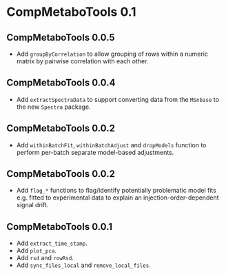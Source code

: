 # CompMetaboTools 0.1

## CompMetaboTools 0.0.5

- Add `groupByCorrelation` to allow grouping of rows within a numeric matrix
  by pairwise correlation with each other.

## CompMetaboTools 0.0.4

- Add `extractSpectraData` to support converting data from the `MSnbase` to the
  new `Spectra` package.

## CompMetaboTools 0.0.2

- Add `withinBatchFit`, `withinBatchAdjust` and `dropModels` function to perform
  per-batch separate model-based adjustments.

## CompMetaboTools 0.0.2

- Add `flag_*` functions to flag/identify potentially problematic model fits
  e.g. fitted to experimental data to explain an injection-order-dependent
  signal drift.

## CompMetaboTools 0.0.1

- Add `extract_time_stamp`.
- Add `plot_pca`.
- Add `rsd` and `rowRsd`.
- Add `sync_files_local` and `remove_local_files`.
